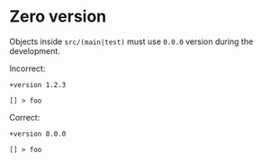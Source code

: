 # Zero version

Objects inside `src/(main|test)` must use `0.0.0` version during the
development.

Incorrect:

```eo
+version 1.2.3

[] > foo
```

Correct:

```eo
+version 0.0.0

[] > foo
```
